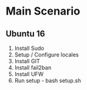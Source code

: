 # Main Scenario

## Ubuntu 16

1. Install Sudo
2. Setup / Configure locales
3. Install GIT
4. Install fail2ban
5. Install UFW
6. Run setup - bash setup.sh

